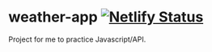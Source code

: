 # weather-app [![Netlify Status](https://api.netlify.com/api/v1/badges/47f14630-69e5-4e37-9889-f5ed0a77bb59/deploy-status)](https://app.netlify.com/sites/ks-snake-game/deploys)
Project for me to practice Javascript/API.

